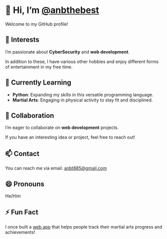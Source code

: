 <!-- This file appears on your GitHub profile. Use it to introduce yourself and share what you're working on. -->

<h1>👋 Hi, I’m <a href="https://github.com/anbthebest">@anbthebest</a></h1>

<p>Welcome to my GitHub profile!</p>

<h2>👀 Interests</h2>
<p>I’m passionate about <strong>CyberSecurity</strong> and <strong>web development</strong>.</p>
<p>In addition to these, I have various other hobbies and enjoy different forms of entertainment in my free time.</p>

<h2>🌱 Currently Learning</h2>
<ul>
    <li><strong>Python</strong>: Expanding my skills in this versatile programming language.</li>
    <li><strong>Martial Arts</strong>: Engaging in physical activity to stay fit and disciplined.</li>
</ul>

<h2>💞️ Collaboration</h2>
<p>I’m eager to collaborate on <strong>web development</strong> projects.</p>
<p>If you have an interesting idea or project, feel free to reach out!</p>

<h2>📫 Contact</h2>
<p>You can reach me via email: <a href="mailto:anbt885@gmail.com">anbt885@gmail.com</a></p>

<h2>😄 Pronouns</h2>
<p>He/Him</p>

<h2>⚡ Fun Fact</h2>
<p>I once built a <a href="#">web app</a> that helps people track their martial arts progress and achievements!</p>

<!--
anbthebest/anbthebest is a ✨ special ✨ repository because its `README.md` (this file) appears on your GitHub profile.
You can click the Preview link to take a look at your changes.
-->
